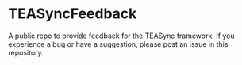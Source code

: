 # TEASyncFeedback
A public repo to provide feedback for the TEASync framework. If you experience a bug or have a suggestion,
please post an issue in this repository.
